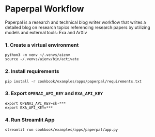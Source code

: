 # Paperpal Workflow

Paperpal is a research and technical blog writer workflow that writes a detailed blog on research topics referencing research papers by utilizing models and external tools: Exa and ArXiv

### 1. Create a virtual environment

```shell
python3 -m venv ~/.venvs/aienv
source ~/.venvs/aienv/bin/activate
```

### 2. Install requirements

```shell
pip install -r cookbook/examples/apps/paperpal/requirements.txt
```

### 3. Export `OPENAI_API_KEY` and `EXA_API_KEY`

```shell
export OPENAI_API_KEY=sk-***
export EXA_API_KEY=***
```

### 4. Run Streamlit App

```shell
streamlit run cookbook/examples/apps/paperpal/app.py
```
